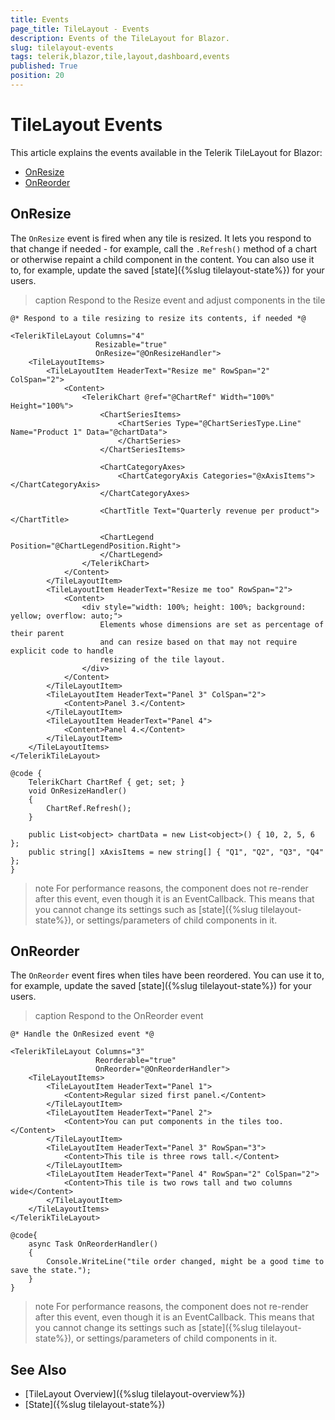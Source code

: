 ```yaml
---
title: Events
page_title: TileLayout - Events
description: Events of the TileLayout for Blazor.
slug: tilelayout-events
tags: telerik,blazor,tile,layout,dashboard,events
published: True
position: 20
---
```


# TileLayout Events

This article explains the events available in the Telerik TileLayout for Blazor:

* [OnResize](#onresize)
* [OnReorder](#onreorder)

## OnResize

The `OnResize` event is fired when any tile is resized. It lets you respond to that change if needed - for example, call the `.Refresh()` method of a chart or otherwise repaint a child component in the content. You can also use it to, for example, update the saved [state]({%slug tilelayout-state%}) for your users.

>caption Respond to the Resize event and adjust components in the tile

````CSHTML
@* Respond to a tile resizing to resize its contents, if needed *@

<TelerikTileLayout Columns="4"
                   Resizable="true"
                   OnResize="@OnResizeHandler">
    <TileLayoutItems>
        <TileLayoutItem HeaderText="Resize me" RowSpan="2" ColSpan="2">
            <Content>
                <TelerikChart @ref="@ChartRef" Width="100%" Height="100%">
                    <ChartSeriesItems>
                        <ChartSeries Type="@ChartSeriesType.Line" Name="Product 1" Data="@chartData">
                        </ChartSeries>
                    </ChartSeriesItems>

                    <ChartCategoryAxes>
                        <ChartCategoryAxis Categories="@xAxisItems"></ChartCategoryAxis>
                    </ChartCategoryAxes>

                    <ChartTitle Text="Quarterly revenue per product"></ChartTitle>

                    <ChartLegend Position="@ChartLegendPosition.Right">
                    </ChartLegend>
                </TelerikChart>
            </Content>
        </TileLayoutItem>
        <TileLayoutItem HeaderText="Resize me too" RowSpan="2">
            <Content>
                <div style="width: 100%; height: 100%; background: yellow; overflow: auto;">
                    Elements whose dimensions are set as percentage of their parent
                    and can resize based on that may not require explicit code to handle
                    resizing of the tile layout.
                </div>
            </Content>
        </TileLayoutItem>
        <TileLayoutItem HeaderText="Panel 3" ColSpan="2">
            <Content>Panel 3.</Content>
        </TileLayoutItem>
        <TileLayoutItem HeaderText="Panel 4">
            <Content>Panel 4.</Content>
        </TileLayoutItem>
    </TileLayoutItems>
</TelerikTileLayout>

@code {
    TelerikChart ChartRef { get; set; }
    void OnResizeHandler()
    {
        ChartRef.Refresh();
    }

    public List<object> chartData = new List<object>() { 10, 2, 5, 6 };
    public string[] xAxisItems = new string[] { "Q1", "Q2", "Q3", "Q4" };
}
````

>note For performance reasons, the component does not re-render after this event, even though it is an EventCallback. This means that you cannot change its settings such as [state]({%slug tilelayout-state%}), or settings/parameters of child components in it.

## OnReorder

The `OnReorder` event fires when tiles have been reordered. You can use it to, for example, update the saved [state]({%slug tilelayout-state%}) for your users.

>caption Respond to the OnReorder event

````CSHTML
@* Handle the OnResized event *@

<TelerikTileLayout Columns="3"
                   Reorderable="true"
                   OnReorder="@OnReorderHandler">
    <TileLayoutItems>
        <TileLayoutItem HeaderText="Panel 1">
            <Content>Regular sized first panel.</Content>
        </TileLayoutItem>
        <TileLayoutItem HeaderText="Panel 2">
            <Content>You can put components in the tiles too.</Content>
        </TileLayoutItem>
        <TileLayoutItem HeaderText="Panel 3" RowSpan="3">
            <Content>This tile is three rows tall.</Content>
        </TileLayoutItem>
        <TileLayoutItem HeaderText="Panel 4" RowSpan="2" ColSpan="2">
            <Content>This tile is two rows tall and two columns wide</Content>
        </TileLayoutItem>
    </TileLayoutItems>
</TelerikTileLayout>

@code{
    async Task OnReorderHandler()
    {
        Console.WriteLine("tile order changed, might be a good time to save the state.");
    }
}
````

>note For performance reasons, the component does not re-render after this event, even though it is an EventCallback. This means that you cannot change its settings such as [state]({%slug tilelayout-state%}), or settings/parameters of child components in it.

## See Also

  * [TileLayout Overview]({%slug tilelayout-overview%})
  * [State]({%slug tilelayout-state%})
